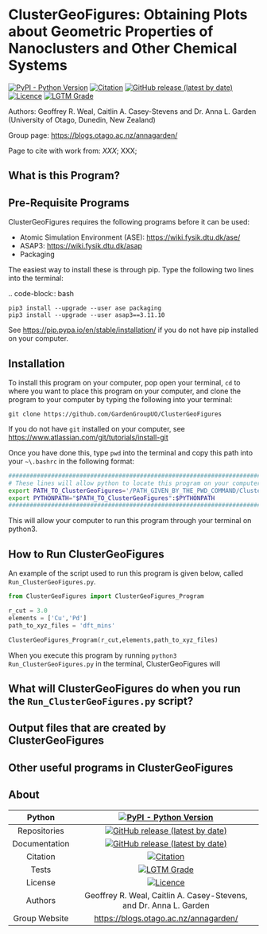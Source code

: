 # ClusterGeoFigures: Obtaining Plots about Geometric Properties of Nanoclusters and Other Chemical Systems

[![PyPI - Python Version](https://img.shields.io/badge/Python-3.6%20%7C%203.7%20%7C%203.8%20%7C%203.9-blue)](https://docs.python.org/3/)
[![Citation](https://img.shields.io/badge/Citation-click%20here-green.svg)](https://dx.doi.org/10.1021/acs.jcim.0c01128)
[![GitHub release (latest by date)](https://img.shields.io/github/v/release/GardenGroupUO/ClusterGeoFigures)](https://github.com/GardenGroupUO/ClusterGeoFigures)
[![Licence](https://img.shields.io/github/license/GardenGroupUO/ClusterGeoFigures)](https://www.gnu.org/licenses/agpl-3.0.en.html)
[![LGTM Grade](https://img.shields.io/lgtm/grade/python/github/GardenGroupUO/ClusterGeoFigures)](https://lgtm.com/projects/g/GardenGroupUO/ClusterGeoFigures/context:python)

Authors: Geoffrey R. Weal, Caitlin A. Casey-Stevens and Dr. Anna L. Garden (University of Otago, Dunedin, New Zealand)

Group page: https://blogs.otago.ac.nz/annagarden/

Page to cite with work from: *XXX*; XXX; 

## What is this Program?



## Pre-Requisite Programs

ClusterGeoFigures requires the following programs before it can be used:

* Atomic Simulation Environment (ASE): https://wiki.fysik.dtu.dk/ase/
* ASAP3: https://wiki.fysik.dtu.dk/asap
* Packaging

The easiest way to install these is through pip. Type the following two lines into the terminal: 

.. code-block:: bash

	pip3 install --upgrade --user ase packaging
	pip3 install --upgrade --user asap3==3.11.10

See https://pip.pypa.io/en/stable/installation/ if you do not have pip installed on your computer. 

## Installation

To install this program on your computer, pop open your terminal, ``cd`` to where you want to place this program on your computer, and clone the program to your computer by typing the following into your terminal:

```
git clone https://github.com/GardenGroupUO/ClusterGeoFigures
```

If you do not have ``git`` installed on your computer, see https://www.atlassian.com/git/tutorials/install-git

Once you have done this, type ``pwd`` into the terminal and copy this path into your ``~\.bashrc`` in the following format:

```bash
#####################################################################################
# These lines will allow python to locate this program on your computer.
export PATH_TO_ClusterGeoFigures='/PATH_GIVEN_BY_THE_PWD_COMMAND/ClusterGeoFigures'
export PYTHONPATH="$PATH_TO_ClusterGeoFigures":$PYTHONPATH
#####################################################################################
```

This will allow your computer to run this program through your terminal on python3.

## How to Run ClusterGeoFigures

An example of the script used to run this program is given below, called ``Run_ClusterGeoFigures.py``.

```python
from ClusterGeoFigures import ClusterGeoFigures_Program

r_cut = 3.0
elements = ['Cu','Pd']
path_to_xyz_files = 'dft_mins'

ClusterGeoFigures_Program(r_cut,elements,path_to_xyz_files)
```

When you execute this program by running ``python3 Run_ClusterGeoFigures.py`` in the terminal, ClusterGeoFigures will 

## What will ClusterGeoFigures do when you run the ``Run_ClusterGeoFigures.py`` script?



## Output files that are created by ClusterGeoFigures



## Other useful programs in ClusterGeoFigures



## About

<div align="center">

| Python        | [![PyPI - Python Version](https://img.shields.io/badge/Python-3.6%20%7C%203.7%20%7C%203.8%20%7C%203.9-blue)](https://docs.python.org/3/) | 
|:-------------:|:-------------------------------------------------------------------------------------------------------------------------------------------------------------------:|
| Repositories  | [![GitHub release (latest by date)](https://img.shields.io/github/v/release/GardenGroupUO/ClusterGeoFigures)](https://github.com/GardenGroupUO/ClusterGeoFigures) |
| Documentation | [![GitHub release (latest by date)](https://img.shields.io/github/v/release/GardenGroupUO/ClusterGeoFigures)](https://github.com/GardenGroupUO/ClusterGeoFigures) | 
| Citation      | [![Citation](https://img.shields.io/badge/Citation-click%20here-green.svg)](https://dx.doi.org/10.1021/acs.jcim.0c01128) | 
| Tests         | [![LGTM Grade](https://img.shields.io/lgtm/grade/python/github/GardenGroupUO/ClusterGeoFigures)](https://lgtm.com/projects/g/GardenGroupUO/ClusterGeoFigures/context:python)
| License       | [![Licence](https://img.shields.io/github/license/GardenGroupUO/ClusterGeoFigures)](https://www.gnu.org/licenses/agpl-3.0.en.html) |
| Authors       | Geoffrey R. Weal, Caitlin A. Casey-Stevens, and Dr. Anna L. Garden |
| Group Website | https://blogs.otago.ac.nz/annagarden/ |

</div>
